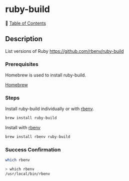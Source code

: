 # ruby-build

📁 [Table of Contents](README.md)

## Description

List versions of Ruby <https://github.com/rbenv/ruby-build>

### Prerequisites

Homebrew is used to install ruby-build.

[Homebrew](homebrew.md)

### Steps

Install ruby-build individually or with [rbenv](rbenv).

```sh
brew install ruby-build
```

Install with [rbenv](rbenv.md)

```sh
brew install rbenv ruby-build
```

### Success Confirmation

```sh
which rbenv
```

```sh
> which rbenv
/usr/local/bin/rbenv
```

